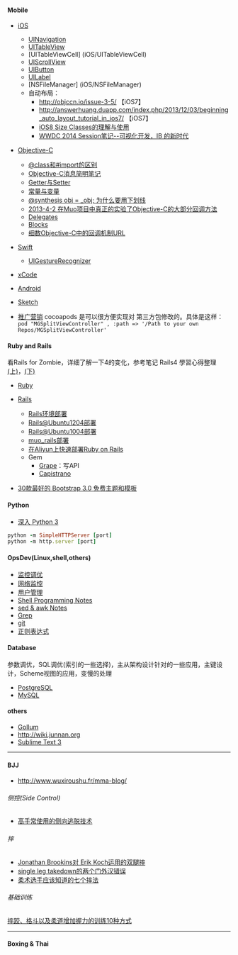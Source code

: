 #### Mobile
- [iOS](iOS/iOS_page)
    * [UINavigation](iOS/UINavigation)
    * [UITableView](iOS/UITableView)
    * [UITableViewCell] (iOS/UITableViewCell)
    * [UIScrollView](iOS/UIScrollView)
    * [UIButton](iOS/UIButton)
    * [UILabel](iOS/UILabel)
    * [NSFileManager] (iOS/NSFileManager)
    * 自动布局：
        * http://objccn.io/issue-3-5/ 【iOS7】
        * http://answerhuang.duapp.com/index.php/2013/12/03/beginning_auto_layout_tutorial_in_ios7/ 【iOS7】
        * [iOS8 Size Classes的理解与使用](http://joywii.github.io/blog/2014/09/24/ios8-size-classesde-li-jie-yu-shi-yong/)
        * [WWDC 2014 Session笔记--可视化开发，IB 的新时代](http://mp.weixin.qq.com/s?__biz=MjM5OTM0MzIwMQ==&mid=201709385&idx=4&sn=722587f51513b1c7fbbfd12697bf74c2#rd)

- [Objective-C](objc/ObjectiveC_page)
    * [@class和#import的区别](objc/class-import)
    * [Objective-C消息简明笔记](objc/obcj-message)
    * [Getter与Setter](objc/getter-setter)
    * [常量与变量](objc/const-var)
    * [@synthesis obj = _obj; 为什么要用下划线](objc/synthesis)
    * [2013-4-2 在Muo项目中真正的实验了Objective-C的大部分回调方法](objc/objcDelegateTesting)
    * [Delegates](objc/delegate-notes)
    * [Blocks](objc/block-notes)
    * [细数Objective-C中的回调机制URL](http://blog.sina.com.cn/s/blog_631af5500100z4ub.html)
- [Swift](swift/swift-page)
    * [UIGestureRecognizer](swift/UIGestureRecognizer)
- [xCode](xCode_page)
- [Android](Android-page)
- [Sketch](Sketch-page)
- [推广营销](marketing-page)
cocoapods 是可以很方便实现对 第三方包修改的。具体是这样：`pod "MGSplitViewController" , :path => '/Path to your own Repos/MGSplitViewController'`

#### Ruby and Rails
看Rails for Zombie，详细了解一下4的变化，参考笔记 Rails4 學習心得整理 [(上)](blog.hellolucky.info/articles/ruby-on-rails-rails4-learning-experience-finishing-rails-4-zombie-outlaws-1/)，[(下)](blog.hellolucky.info/articles/ruby-on-rails-rails4-learning-experience-finishing-rails-4-zombie-outlaws-2/)
- [Ruby](ruby/ruby-notes)
- [Rails](ruby/rails-notes)
    * [Rails环境部署](rails/rails-env)
    * [Rails@Ubuntu1204部署](rails/rails-setup-ubuntu1204-06)
    * [Rails@Ubuntu1004部署](rails/rails-setup-ubuntu1004)
    * [muo_rails部署](rails/muo-rails-deploy)
    * [在Aliyun上快速部署Ruby on Rails](https://ruby-china.org/topics/17553)
    * Gem
        * [Grape](ruby/grape-notes)：写API
        * [Capistrano](ruby/capistrano-notes)

- [30款最好的 Bootstrap 3.0 免费主题和模板](www.cnblogs.com/lhb25/p/30-free-bootstrap-templates.html)

#### Python
- [深入 Python 3](http://sebug.net/paper/books/dive-into-python3/your-first-python-program.html)
```ruby
python -m SimpleHTTPServer [port]
python -m http.server [port]
```

#### OpsDev(Linux,shell,others)
- [监控调优](opsdev/monitorTuning)
- [网络监控](opsdev/monitorNetwork)
- [用户管理](opsdev/userManager)
- [Shell Programming Notes](opsdev/shell-Notes)
- [sed & awk Notes](opsdev/sed-awk-notes)
- [Grep](opsdev/grep-notes)
- [git](opsdev/git-notes)
- [正则表达式](opsdev/regex-notes)

#### Database
参数调优，SQL调优(索引的一些选择)，主从架构设计针对的一些应用，主键设计，Scheme视图的应用，变慢的处理 
- [PostgreSQL](pgsql/pgsql-page)
- [MySQL](pgsql/mysql-page)

#### others
- [Gollum](gollum)
- http://wiki.junnan.org
- [Sublime Text 3](others/SublimeText3)

-------

#### BJJ
- http://www.wuxiroushu.fr/mma-blog/

###### 侧控(Side Control)
- [高手常使用的侧向逃脱技术](v.youku.com/v_show/id_XNzM1MzQxNjI4.html)

###### 摔
- [Jonathan Brookins对 Erik Koch运用的双腿摔](http://www.wuxiroushu.fr/mma-blog/?p=2344&utm_source=rss&utm_medium=rss&utm_campaign=%2525e5%252588%2525a9%2525e7%252594%2525a8%2525e8%2525be%252583%2525e5%2525b0%252591%2525e7%25259a%252584%2525e5%25258a%25259b%2525e9%252587%25258f%2525e6%25259d%2525a5%2525e8%2525bf%252590%2525e7%252594%2525a8%2525e4%2525b8%252580%2525e4%2525b8%2525aatakedown%2525ef%2525bc%252588%2525e6%252591%252594%2525e5%252580%252592%2525ef%2525bc%252589)
- [single leg takedown的两个门外汉错误](http://mp.weixin.qq.com/s?__biz=MzA3NjAzMzEzOA==&mid=203343807&idx=1&sn=1db19512f97eaccd918852ae1f72e780&scene=2&from=timeline&isappinstalled=0#rd)
- [柔术选手应该知道的七个摔法](http://mp.weixin.qq.com/s?__biz=MzA3MzYyNjMzOA==&mid=200763298&idx=1&sn=7e1ef339e8c012be988ebbdd49ea2208#rd)

###### 基础训练
[摔跤、格斗以及柔道增加握力的训练10种方式](http://mp.weixin.qq.com/mp/appmsg/show?__biz=MjM5MzU1Njg2MQ==&appmsgid=200087206&itemidx=1&sign=ace413e7eb45632e0725928a6d0c819b&scene=2&from=timeline&isappinstalled=0#wechat_redirect)

-------

#### Boxing & Thai